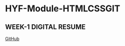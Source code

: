 # HYF-Module-HTMLCSSGIT
## WEEK-1 DIGITAL RESUME
[GitHub](https://alidemircix.github.io/HYF-Module-HTMLCSSGIT/Week1/index.html)
